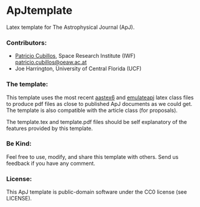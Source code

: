 # ApJtemplate
Latex template for The Astrophysical Journal (ApJ).

### Contributors:
* [Patricio Cubillos](https://github.com/pcubillos/), Space Research Institute (IWF) <patricio.cubillos@oeaw.ac.at>
* Joe Harrington, University of Central Florida (UCF)


### The template:

This template uses the most recent [aastex6](http://journals.aas.org/authors/aastex.html) and
[emulateapj](http://hea-www.harvard.edu/~alexey/emulateapj) latex class files
to produce pdf files as close to published ApJ documents as we could get.
The template is also compatible with the article class (for proposals).

The template.tex and template.pdf files should be self explanatory of the features provided by this template.

### Be Kind:

Feel free to use, modify, and share this template with others.  Send us feedback if you have any comment.

### License:

This ApJ template is public-domain software under the CC0 license (see LICENSE).
